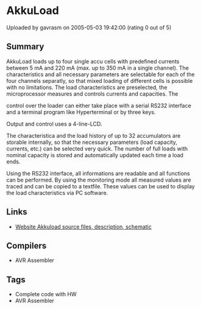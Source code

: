 # AkkuLoad

Uploaded by gavrasm on 2005-05-03 19:42:00 (rating 0 out of 5)

## Summary

AkkuLoad loads up to four single accu cells with predefined currents between 5 mA and 220 mA (max. up to 350 mA in a single channel). The characteristics and all necessary parameters are selectable for each of the four channels separatly, so that mixed loading of different cells is possible with no limitations. The load characteristics are preselected, the microprocessor measures and controls currents and capacities. The  

control over the loader can either take place with a serial RS232 interface and a terminal program like Hyperterminal or by three keys.  

Output and control uses a 4-line-LCD.  

The characteristica and the load history of up to 32 accumulators are storable internally, so that the necessary parameters (load capacity, currents, etc.) can be selected very quick. The number of full loads with nominal capacity is stored and automatically updated each time a load ends.  

Using the RS232 interface, all informations are readable and all functions can be performed. By using the monitoring mode all measured values are traced and can be copied to a textfile. These values can be used to display the load characteristics via PC software.

## Links

- [Website Akkuload source files, description, schematic](http://www.avr-asm-tutorial.net/akkuload/en/index.html)

## Compilers

- AVR Assembler

## Tags

- Complete code with HW
- AVR Assembler

